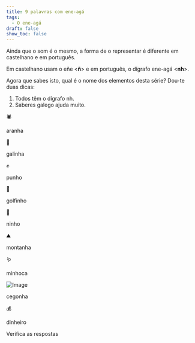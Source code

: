```yaml
---
title: 9 palavras com ene-agá
tags:
  - O ene-agá
draft: false
show_toc: false
---
```

Ainda que o som é o mesmo, a forma de o representar é diferente em castelhano e em português.

Em castelhano usam o eñe <**ñ**> e em português, o dígrafo ene-agá <**nh**>.

Agora que sabes isto, qual é o nome dos elementos desta série? 
Dou-te duas dicas:
1. Todos têm o dígrafo nh.
2. Saberes galego ajuda muito.

<e-moji>🕷️</e-moji>

<e-answer>aranha</e-answer>

<e-moji>🐔</e-moji>

<e-answer>galinha</e-answer>

<e-moji>✊</e-moji>

<e-answer>punho</e-answer>

<e-moji>🐬</e-moji>

<e-answer>golfinho</e-answer>

<e-moji>🪹</e-answer>

<e-answer>ninho</e-answer>

<e-moji>⛰️</e-answer>

<e-answer>montanha</e-answer>

<e-moji>🪱</e-moji>

<e-answer>minhoca</e-answer>

![Image](/img/cegonha.png)

<e-answer>cegonha</e-answer>

<e-moji>💰</e-moji>

<e-answer>dinheiro</e-moji>

<e-validate>Verifica as respostas</e-validate>
